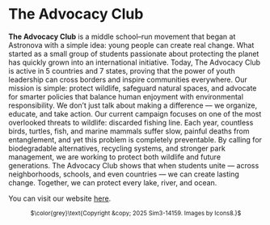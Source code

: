 # The Advocacy Club


**The Advocacy Club** is a middle school–run movement that began at Astronova with a simple idea: young people can create real change. What started as a small group of students passionate about protecting the planet has quickly grown into an international initiative. Today, The Advocacy Club is active in 5 countries and 7 states, proving that the power of youth leadership can cross borders and inspire communities everywhere. Our mission is simple: protect wildlife, safeguard natural spaces, and advocate for smarter policies that balance human enjoyment with environmental responsibility. We don’t just talk about making a difference — we organize, educate, and take action.
Our current campaign focuses on one of the most overlooked threats to wildlife: discarded fishing line. Each year, countless birds, turtles, fish, and marine mammals suffer slow, painful deaths from entanglement, and yet this problem is completely preventable. By calling for biodegradable alternatives, recycling systems, and stronger park management, we are working to protect both wildlife and future generations. The Advocacy Club shows that when students unite — across neighborhoods, schools, and even countries — we can create lasting change. Together, we can protect every lake, river, and ocean.

You can visit our website [here](https://Sim3-14159.github.io/the-advocacy-club).

<div align="center">
  
  <sub>$\color{grey}\text{Copyright &copy; 2025 Sim3-14159. Images by Icons8.}$</sub>
  
</div>
